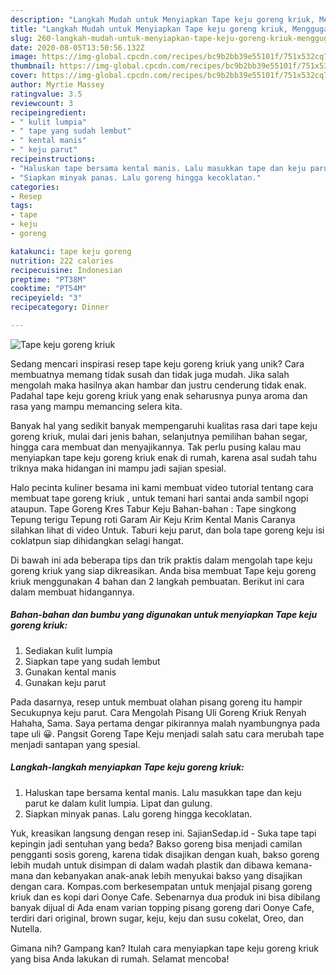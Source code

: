 ```yaml
---
description: "Langkah Mudah untuk Menyiapkan Tape keju goreng kriuk, Menggugah Selera"
title: "Langkah Mudah untuk Menyiapkan Tape keju goreng kriuk, Menggugah Selera"
slug: 260-langkah-mudah-untuk-menyiapkan-tape-keju-goreng-kriuk-menggugah-selera
date: 2020-08-05T13:50:56.132Z
image: https://img-global.cpcdn.com/recipes/bc9b2bb39e55101f/751x532cq70/tape-keju-goreng-kriuk-foto-resep-utama.jpg
thumbnail: https://img-global.cpcdn.com/recipes/bc9b2bb39e55101f/751x532cq70/tape-keju-goreng-kriuk-foto-resep-utama.jpg
cover: https://img-global.cpcdn.com/recipes/bc9b2bb39e55101f/751x532cq70/tape-keju-goreng-kriuk-foto-resep-utama.jpg
author: Myrtie Massey
ratingvalue: 3.5
reviewcount: 3
recipeingredient:
- " kulit lumpia"
- " tape yang sudah lembut"
- " kental manis"
- " keju parut"
recipeinstructions:
- "Haluskan tape bersama kental manis. Lalu masukkan tape dan keju parut ke dalam kulit lumpia. Lipat dan gulung."
- "Siapkan minyak panas. Lalu goreng hingga kecoklatan."
categories:
- Resep
tags:
- tape
- keju
- goreng

katakunci: tape keju goreng 
nutrition: 222 calories
recipecuisine: Indonesian
preptime: "PT38M"
cooktime: "PT54M"
recipeyield: "3"
recipecategory: Dinner

---
```



![Tape keju goreng kriuk](https://img-global.cpcdn.com/recipes/bc9b2bb39e55101f/751x532cq70/tape-keju-goreng-kriuk-foto-resep-utama.jpg)

Sedang mencari inspirasi resep tape keju goreng kriuk yang unik? Cara membuatnya memang tidak susah dan tidak juga mudah. Jika salah mengolah maka hasilnya akan hambar dan justru cenderung tidak enak. Padahal tape keju goreng kriuk yang enak seharusnya punya aroma dan rasa yang mampu memancing selera kita.

Banyak hal yang sedikit banyak mempengaruhi kualitas rasa dari tape keju goreng kriuk, mulai dari jenis bahan, selanjutnya pemilihan bahan segar, hingga cara membuat dan menyajikannya. Tak perlu pusing kalau mau menyiapkan tape keju goreng kriuk enak di rumah, karena asal sudah tahu triknya maka hidangan ini mampu jadi sajian spesial.

Halo pecinta kuliner besama ini kami membuat video tutorial tentang cara membuat tape goreng kriuk , untuk temani hari santai anda sambil ngopi ataupun. Tape Goreng Kres Tabur Keju Bahan-bahan : Tape singkong Tepung terigu Tepung roti Garam Air Keju Krim Kental Manis Caranya silahkan lihat di video Untuk. Taburi keju parut, dan bola tape goreng keju isi coklatpun siap dihidangkan selagi hangat.


Di bawah ini ada beberapa tips dan trik praktis dalam mengolah tape keju goreng kriuk yang siap dikreasikan. Anda bisa membuat Tape keju goreng kriuk menggunakan 4 bahan dan 2 langkah pembuatan. Berikut ini cara dalam membuat hidangannya.

<!--inarticleads1-->

##### Bahan-bahan dan bumbu yang digunakan untuk menyiapkan Tape keju goreng kriuk:

1. Sediakan  kulit lumpia
1. Siapkan  tape yang sudah lembut
1. Gunakan  kental manis
1. Gunakan  keju parut


Pada dasarnya, resep untuk membuat olahan pisang goreng itu hampir Secukupnya keju parut. Cara Mengolah Pisang Uli Goreng Kriuk Renyah Hahaha, Sama. Saya pertama dengar pikirannya malah nyambungnya pada tape uli 😀. Pangsit Goreng Tape Keju menjadi salah satu cara merubah tape menjadi santapan yang spesial. 

<!--inarticleads2-->

##### Langkah-langkah menyiapkan Tape keju goreng kriuk:

1. Haluskan tape bersama kental manis. Lalu masukkan tape dan keju parut ke dalam kulit lumpia. Lipat dan gulung.
1. Siapkan minyak panas. Lalu goreng hingga kecoklatan.


Yuk, kreasikan langsung dengan resep ini. SajianSedap.id - Suka tape tapi kepingin jadi sentuhan yang beda? Bakso goreng bisa menjadi camilan pengganti sosis goreng, karena tidak disajikan dengan kuah, bakso goreng lebih mudah untuk disimpan di dalam wadah plastik dan dibawa kemana-mana dan kebanyakan anak-anak lebih menyukai bakso yang disajikan dengan cara. Kompas.com berkesempatan untuk menjajal pisang goreng kriuk dan es kopi dari Oonye Cafe. Sebenarnya dua produk ini bisa dibilang banyak dijual di Ada enam varian topping pisang goreng dari Oonye Cafe, terdiri dari original, brown sugar, keju, keju dan susu cokelat, Oreo, dan Nutella. 

Gimana nih? Gampang kan? Itulah cara menyiapkan tape keju goreng kriuk yang bisa Anda lakukan di rumah. Selamat mencoba!
